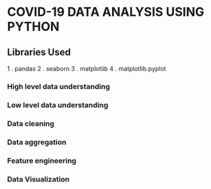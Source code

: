 # COVID-19 DATA ANALYSIS USING PYTHON

## Libraries Used 
1 . pandas
2 . seaborn
3 . matplotlib
4 . matplotlib.pyplot

### High level data understanding
### Low level data understanding 
### Data cleaning 
### Data aggregation 
### Feature engineering 
### Data Visualization 
